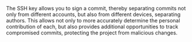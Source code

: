 The SSH key allows you to sign a commit, thereby separating commits not only from different accounts, but also from different devices, separating authors. This allows not only to more accurately determine the personal contribution of each, but also provides additional opportunities to track compromised commits, protecting the project from malicious changes.